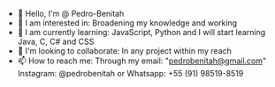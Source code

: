 - 👋 Hello, I'm @ Pedro-Benitah
- 👀 I am interested in: Broadening my knowledge and working
- 🌱 I am currently learning: JavaScript, Python and I will start learning Java, C, C# and CSS
- 💞️ I'm looking to collaborate: In any project within my reach
- 📫 How to reach me:
Through my email: "pedrobenitah@gmail.com"
Instagram: @pedrobenitah
or Whatsapp: +55 (91) 98519-8519

<!---
Pedro-Benitah/Pedro-Benitah is a ✨ special ✨ repository because its `README.md` (this file) appears on your GitHub profile.
You can click the Preview link to take a look at your changes.
--->
